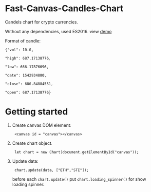 # Fast-Canvas-Candles-Chart

Candels chart for crypto currencies.

Without any dependencies, used ES2016. view [demo](https://kaifaty.github.io/Fast-Canvas-Candles-Chart/)  


Format of candle:

	{"vol": 10.0,

	"high": 687.17138776,

	"low": 666.17876696,

	"date": 1542934800,

	"close": 680.84884551,

	"open": 687.17138776}


# Getting started

1. Create canvas DOM element:

		<canvas id = "canvas"></canvas>

2. Create chart object.

		let chart = new Chart(document.getElementById("canvas"));

3. Update data:

		chart.update(data, ["ETH","STE"]);
		
	before each `chart.update()` put `chart.loading_spinner()` for show loading spinner.
	
	    
